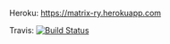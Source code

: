 Heroku: https://matrix-ry.herokuapp.com

Travis: [![Build Status](https://travis-ci.org/oplindstr/matrix-public.png)](https://travis-ci.org/oplindstr/matrix-public)